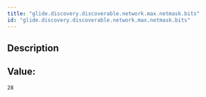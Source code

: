 ```yaml
---
title: "glide.discovery.discoverable.network.max.netmask.bits"
id: "glide.discovery.discoverable.network.max.netmask.bits"
---
```

## Description



## Value: 
```
28
```